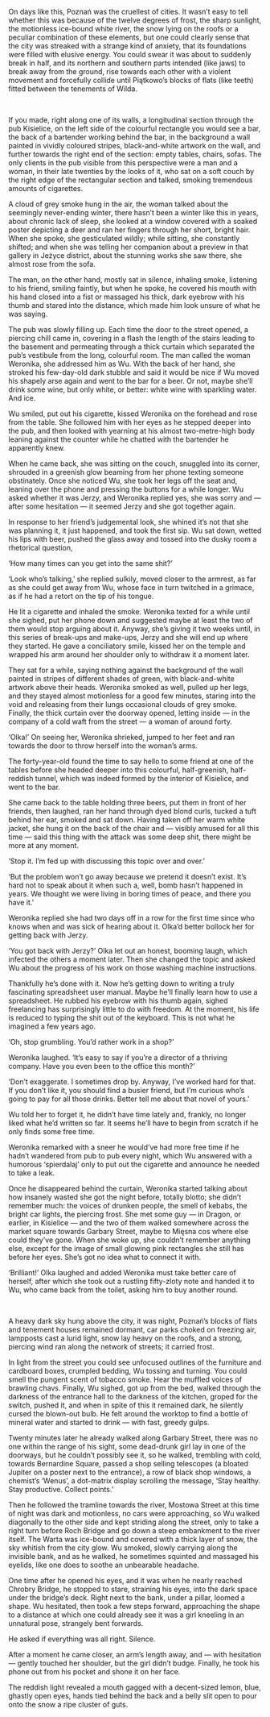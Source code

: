 On days like this, Poznań was the cruellest of cities. It wasn’t easy to tell whether this was because of the twelve degrees of frost, the sharp sunlight, the motionless ice-bound white river, the snow lying on the roofs or a peculiar combination of these elements, but one could clearly sense that the city was streaked with a strange kind of anxiety, that its foundations were filled with elusive energy. You could swear it was about to suddenly break in half, and its northern and southern parts intended (like jaws) to break away from the ground, rise towards each other with a violent movement and forcefully collide until Piątkowo’s blocks of flats (like teeth) fitted between the tenements of Wilda.

<br/>

If you made, right along one of its walls, a longitudinal section through the pub Kisielice, on the left side of the colourful rectangle you would see a bar, the back of a bartender working behind the bar, in the background a wall painted in vividly coloured stripes, black-and-white artwork on the wall, and further towards the right end of the section: empty tables, chairs, sofas. The only clients in the pub visible from this perspective were a man and a woman, in their late twenties by the looks of it, who sat on a soft couch by the right edge of the rectangular section and talked, smoking tremendous amounts of cigarettes.

A cloud of grey smoke hung in the air, the woman talked about the seemingly never-ending winter, there hasn’t been a winter like this in years, about chronic lack of sleep, she looked at a window covered with a soaked poster depicting a deer and ran her fingers through her short, bright hair. When she spoke, she gesticulated wildly; while sitting, she constantly shifted; and when she was telling her companion about a preview in that gallery in Jeżyce district, about the stunning works she saw there, she almost rose from the sofa.

The man, on the other hand, mostly sat in silence, inhaling smoke, listening to his friend, smiling faintly, but when he spoke, he covered his mouth with his hand closed into a fist or massaged his thick, dark eyebrow with his thumb and stared into the distance, which made him look unsure of what he was saying.

The pub was slowly filling up. Each time the door to the street opened, a piercing chill came in, covering in a flash the length of the stairs leading to the basement and permeating through a thick curtain which separated the pub’s vestibule from the long, colourful room. The man called the woman Weronika, she addressed him as Wu. With the back of her hand, she stroked his few-day-old dark stubble and said it would be nice if Wu moved his shapely arse again and went to the bar for a beer. Or not, maybe she’ll drink some wine, but only white, or better: white wine with sparkling water. And ice.

Wu smiled, put out his cigarette, kissed Weronika on the forehead and rose from the table. She followed him with her eyes as he stepped deeper into the pub, and then looked with yearning at his almost two-metre-high body leaning against the counter while he chatted with the bartender he apparently knew.

When he came back, she was sitting on the couch, snuggled into its corner, shrouded in a greenish glow beaming from her phone texting someone obstinately. Once she noticed Wu, she took her legs off the seat and, leaning over the phone and pressing the buttons for a while longer. Wu asked whether it was Jerzy, and Weronika replied yes, she was sorry and — after some hesitation — it seemed Jerzy and she got together again.

In response to her friend’s judgemental look, she whined it’s not that she was planning it, it just happened, and took the first sip. Wu sat down, wetted his lips with beer, pushed the glass away and tossed into the dusky room a rhetorical question,

‘How many times can you get into the same shit?’

‘Look who’s talking,’ she replied sulkily, moved closer to the armrest, as far as she could get away from Wu, whose face in turn twitched in a grimace, as if he had a retort on the tip of his tongue.

He lit a cigarette and inhaled the smoke. Weronika texted for a while until she sighed, put her phone down and suggested maybe at least the two of them would stop arguing about it. Anyway, she’s giving it two weeks until, in this series of break-ups and make-ups, Jerzy and she will end up where they started. He gave a conciliatory smile, kissed her on the temple and wrapped his arm around her shoulder only to withdraw it a moment later.

They sat for a while, saying nothing against the background of the wall painted in stripes of different shades of green, with black-and-white artwork above their heads. Weronika smoked as well, pulled up her legs, and they stayed almost motionless for a good few minutes, staring into the void and releasing from their lungs occasional clouds of grey smoke. Finally, the thick curtain over the doorway opened, letting inside — in the company of a cold waft from the street — a woman of around forty.

‘Olka!’ On seeing her, Weronika shrieked, jumped to her feet and ran towards the door to throw herself into the woman’s arms.

The forty-year-old found the time to say hello to some friend at one of the tables before she headed deeper into this colourful, half-greenish, half-reddish tunnel, which was indeed formed by the interior of Kisielice, and went to the bar.

She came back to the table holding three beers, put them in front of her friends, then laughed, ran her hand through dyed blond curls, tucked a tuft behind her ear, smoked and sat down. Having taken off her warm white jacket, she hung it on the back of the chair and — visibly amused for all this time — said this thing with the attack was some deep shit, there might be more at any moment.

‘Stop it. I’m fed up with discussing this topic over and over.’

‘But the problem won’t go away because we pretend it doesn’t exist. It’s hard not to speak about it when such a, well, bomb hasn’t happened in years. We thought we were living in boring times of peace, and there you have it.’

Weronika replied she had two days off in a row for the first time since who knows when and was sick of hearing about it. Olka’d better bollock her for getting back with Jerzy.

‘You got back with Jerzy?’ Olka let out an honest, booming laugh, which infected the others a moment later. Then she changed the topic and asked Wu about the progress of his work on those washing machine instructions.

Thankfully he’s done with it. Now he’s getting down to writing a truly fascinating spreadsheet user manual. Maybe he’ll finally learn how to use a spreadsheet. He rubbed his eyebrow with his thumb again, sighed freelancing has surprisingly little to do with freedom. At the moment, his life is reduced to typing the shit out of the keyboard. This is not what he imagined a few years ago.

‘Oh, stop grumbling. You’d rather work in a shop?’

Weronika laughed. ‘It’s easy to say if you’re a director of a thriving company. Have you even been to the office this month?’

‘Don’t exaggerate. I sometimes drop by. Anyway, I’ve worked hard for that. If you don’t like it, you should find a busier friend, but I’m curious who’s going to pay for all those drinks. Better tell me about that novel of yours.’

Wu told her to forget it, he didn’t have time lately and, frankly, no longer liked what he’d written so far. It seems he’ll have to begin from scratch if he only finds some free time.

Weronika remarked with a sneer he would’ve had more free time if he hadn’t wandered from pub to pub every night, which Wu answered with a humorous ‘spierdalaj’ only to put out the cigarette and announce he needed to take a leak.

Once he disappeared behind the curtain, Weronika started talking about how insanely wasted she got the night before, totally blotto; she didn’t remember much: the voices of drunken people, the smell of kebabs, the bright car lights, the piercing frost. She met some guy — in Dragon, or earlier, in Kisielice — and the two of them walked somewhere across the market square towards Garbary Street, maybe to Mięsna cos where else could they’ve gone. When she woke up, she couldn’t remember anything else, except for the image of small glowing pink rectangles she still has before her eyes. She’s got no idea what to connect it with.

‘Brilliant!’ Olka laughed and added Weronika must take better care of herself, after which she took out a rustling fifty-zloty note and handed it to Wu, who came back from the toilet, asking him to buy another round.

<br>

A heavy dark sky hung above the city, it was night, Poznań’s blocks of flats and tenement houses remained dormant, car parks choked on freezing air, lampposts cast a lurid light, snow lay heavy on the roofs, and a strong, piercing wind ran along the network of streets; it carried frost.

In light from the street you could see unfocused outlines of the furniture and cardboard boxes, crumpled bedding, Wu tossing and turning. You could smell the pungent scent of tobacco smoke. Hear the muffled voices of brawling chavs. Finally, Wu sighed, got up from the bed, walked through the darkness of the entrance hall to the darkness of the kitchen, groped for the switch, pushed it, and when in spite of this it remained dark, he silently cursed the blown-out bulb. He felt around the worktop to find a bottle of mineral water and started to drink — with fast, greedy gulps.

Twenty minutes later he already walked along Garbary Street, there was no one within the range of his sight, some dead-drunk girl lay in one of the doorways, but he couldn’t possibly see it, so he walked, trembling with cold, towards Bernardine Square, passed a shop selling telescopes (a bloated Jupiter on a poster next to the entrance), a row of black shop windows, a chemist’s ‘Wenus’, a dot-matrix display scrolling the message, ‘Stay healthy. Stay productive. Collect points.’

Then he followed the tramline towards the river, Mostowa Street at this time of night was dark and motionless, no cars were approaching, so Wu walked diagonally to the other side and kept striding along the street, only to take a right turn before Roch Bridge and go down a steep embankment to the river itself. The Warta was ice-bound and covered with a thick layer of snow, the sky whitish from the city glow. Wu smoked, slowly carrying along the invisible bank, and as he walked, he sometimes squinted and massaged his eyelids, like one does to soothe an unbearable headache.

One time after he opened his eyes, and it was when he nearly reached Chrobry Bridge, he stopped to stare, straining his eyes, into the dark space under the bridge’s deck. Right next to the bank, under a pillar, loomed a shape. Wu hesitated, then took a few steps forward, approaching the shape to a distance at which one could already see it was a girl kneeling in an unnatural pose, strangely bent forwards.

He asked if everything was all right. Silence.

After a moment he came closer, an arm’s length away, and — with hesitation — gently touched her shoulder, but the girl didn’t budge. Finally, he took his phone out from his pocket and shone it on her face.

The reddish light revealed a mouth gagged with a decent-sized lemon, blue, ghastly open eyes, hands tied behind the back and a belly slit open to pour onto the snow a ripe cluster of guts.